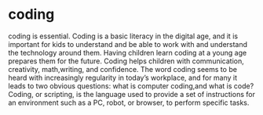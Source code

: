 # coding
coding is essential.
Coding is a basic literacy in the digital age,
and it is important for kids to understand and be able to work with and understand the technology around them.
Having children learn coding at a young age prepares them for the future.
Coding helps children with communication, creativity, math,writing, and confidence.
The word coding seems to be heard with increasingly regularity in today’s workplace,
and for many it leads to two obvious questions: what is computer coding,and what is code? 
Coding, or scripting, is the language used to provide a set of instructions for an environment such as a PC, robot, or browser, to perform specific tasks.
